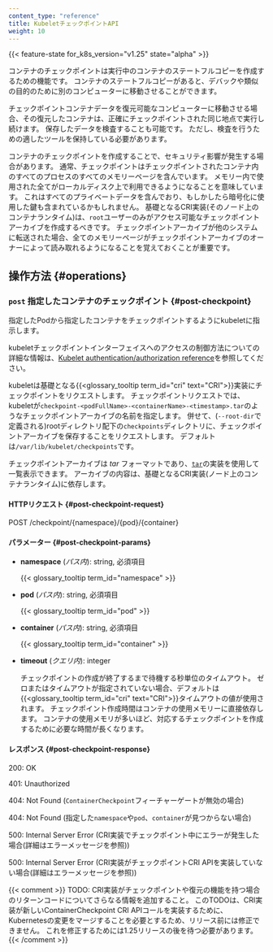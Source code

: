 ```yaml
---
content_type: "reference"
title: KubeletチェックポイントAPI
weight: 10
---
```


{{< feature-state for_k8s_version="v1.25" state="alpha" >}}

コンテナのチェックポイントは実行中のコンテナのステートフルコピーを作成するための機能です。
コンテナのステートフルコピーがあると、デバックや類似の目的のために別のコンピューターに移動させることができます。

チェックポイントコンテナデータを復元可能なコンピューターに移動させる場合、その復元したコンテナは、正確にチェックポイントされた同じ地点で実行し続けます。
保存したデータを検査することも可能です。
ただし、検査を行うための適したツールを保持している必要があります。

コンテナのチェックポイントを作成することで、セキュリティ影響が発生する場合があります。
通常、チェックポイントはチェックポイントされたコンテナ内のすべてのプロセスのすべてのメモリーページを含んでいます。
メモリー内で使用された全てがローカルディスク上で利用できるようになることを意味しています。
これはすべてのプライベートデータを含んでおり、もしかしたら暗号化に使用した鍵も含まれているかもしれません。
基礎となるCRI実装(そのノード上のコンテナランタイム)は、`root`ユーザーのみがアクセス可能なチェックポイントアーカイブを作成するべきです。
チェックポイントアーカイブが他のシステムに転送された場合、全てのメモリーページがチェックポイントアーカイブのオーナーによって読み取れるようになることを覚えておくことが重要です。

## 操作方法 {#operations}

### `post` 指定したコンテナのチェックポイント {#post-checkpoint}

指定したPodから指定したコンテナをチェックポイントするようにkubeletに指示します。

kubeletチェックポイントインターフェイスへのアクセスの制御方法についての詳細な情報は、[Kubelet authentication/authorization reference](/docs/reference/access-authn-authz/kubelet-authn-authz)を参照してください。

kubeletは基礎となる{{<glossary_tooltip term_id="cri" text="CRI">}}実装にチェックポイントをリクエストします。
チェックポイントリクエストでは、kubeletが`checkpoint-<podFullName>-<containerName>-<timestamp>.tar`のようなチェックポイントアーカイブの名前を指定します。
併せて、(`--root-dir`で定義される)rootディレクトリ配下の`checkpoints`ディレクトリに、チェックポイントアーカイブを保存することをリクエストします。
デフォルトは`/var/lib/kubelet/checkpoints`です。

チェックポイントアーカイブは _tar_ フォーマットであり、[`tar`](https://pubs.opengroup.org/onlinepubs/7908799/xcu/tar.html)の実装を使用して一覧表示できます。
アーカイブの内容は、基礎となるCRI実装(ノード上のコンテナランタイム)に依存します。

#### HTTPリクエスト {#post-checkpoint-request}

POST /checkpoint/{namespace}/{pod}/{container}

#### パラメーター {#post-checkpoint-params}

- **namespace** (*パス内*): string, 必須項目

  {{< glossary_tooltip term_id="namespace" >}}

- **pod** (*パス内*): string, 必須項目

  {{< glossary_tooltip term_id="pod" >}}

- **container** (*パス内*): string, 必須項目

  {{< glossary_tooltip term_id="container" >}}

- **timeout** (*クエリ内*): integer

  チェックポイントの作成が終了するまで待機する秒単位のタイムアウト。
  ゼロまたはタイムアウトが指定されていない場合、デフォルトは{{<glossary_tooltip term_id="cri" text="CRI">}}タイムアウトの値が使用されます。
  チェックポイント作成時間はコンテナの使用メモリーに直接依存します。
  コンテナの使用メモリが多いほど、対応するチェックポイントを作成するために必要な時間が長くなります。

#### レスポンス {#post-checkpoint-response}

200: OK

401: Unauthorized

404: Not Found (`ContainerCheckpoint`フィーチャーゲートが無効の場合)

404: Not Found (指定した`namespace`や`pod`、`container`が見つからない場合)

500: Internal Server Error (CRI実装でチェックポイント中にエラーが発生した場合(詳細はエラーメッセージを参照))

500: Internal Server Error (CRI実装がチェックポイントCRI APIを実装していない場合(詳細はエラーメッセージを参照))

{{< comment >}}
TODO: CRI実装がチェックポイントや復元の機能を持つ場合のリターンコードについてさらなる情報を追加すること。
      このTODOは、CRI実装が新しいContainerCheckpoint CRI APIコールを実装するために、Kubernetesの変更をマージすることを必要とするため、リリース前には修正できません。
      これを修正するためには1.25リリースの後を待つ必要があります。
{{< /comment >}}
